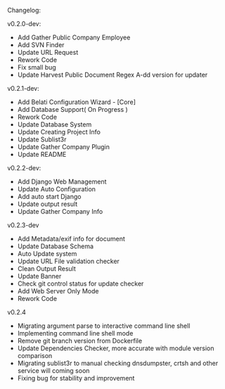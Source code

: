 Changelog:

v0.2.0-dev:

- Add Gather Public Company Employee
- Add SVN Finder
- Update URL Request
- Rework Code
- Fix small bug
- Update Harvest Public Document Regex
A-dd version for updater

v0.2.1-dev:

- Add Belati Configuration Wizard - [Core]
- Add Database Support( On Progress )
- Rework Code
- Update Database System
- Update Creating Project Info
- Update Sublist3r
- Update Gather Company Plugin
- Update README

v0.2.2-dev:

- Add Django Web Management
- Update Auto Configuration
- Add auto start Django
- Update output result
- Update Gather Company Info

v0.2.3-dev

- Add Metadata/exif info for document
- Update Database Schema
- Auto Update system
- Update URL File validation checker
- Clean Output Result
- Update Banner
- Check git control status for update checker
- Add Web Server Only Mode
- Rework Code

v0.2.4

- Migrating argument parse to interactive command line shell
- Implementing command line shell mode
- Remove git branch version from Dockerfile
- Update Dependencies Checker, more accurate with module version comparison 
- Migrating sublist3r to manual checking dnsdumpster, crtsh and other service will coming soon
- Fixing bug for stability and improvement